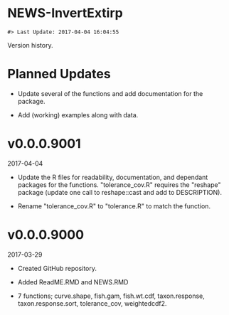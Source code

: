 NEWS-InvertExtirp
================

<!-- NEWS.md is generated from NEWS.Rmd. Please edit that file -->
    #> Last Update: 2017-04-04 16:04:55

Version history.

Planned Updates
===============

-   Update several of the functions and add documentation for the package.

-   Add (working) examples along with data.

v0.0.0.9001
===========

2017-04-04

-   Update the R files for readability, documentation, and dependant packages for the functions. "tolerance\_cov.R" requires the "reshape" package (update one call to reshape::cast and add to DESCRIPTION).

-   Rename "tolerance\_cov.R" to "tolerance.R" to match the function.

v0.0.0.9000
===========

2017-03-29

-   Created GitHub repository.

-   Added ReadME.RMD and NEWS.RMD

-   7 functions; curve.shape, fish.gam, fish.wt.cdf, taxon.response, taxon.response.sort, tolerance\_cov, weightedcdf2.
